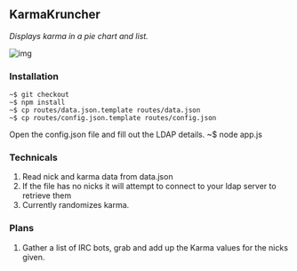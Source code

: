 ## KarmaKruncher
_Displays karma in a pie chart and list._

![img](http://monosnap.com/image/zPuNpf9MBg192odT6k5mvL0sY.png)

### Installation
	~$ git checkout
	~$ npm install
	~$ cp routes/data.json.template routes/data.json
	~$ cp routes/config.json.template routes/config.json
	
Open the config.json file and fill out the LDAP details.
	~$ node app.js

### Technicals
1. Read nick and karma data from data.json
1. If the file has no nicks it will attempt to connect to your ldap server to retrieve them
1. Currently randomizes karma.

### Plans
1. Gather a list of IRC bots, grab and add up the Karma values for the nicks given.